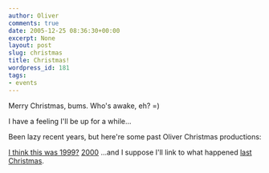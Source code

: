 ```yaml
---
author: Oliver
comments: true
date: 2005-12-25 08:36:30+00:00
excerpt: None
layout: post
slug: christmas
title: Christmas!
wordpress_id: 181
tags:
- events
---
```


Merry Christmas, bums.  Who's awake, eh? =)

I have a feeling I'll be up for a while...

Been lazy recent years, but here're some past Oliver Christmas productions:

<a href="http://oliverweb.com/christmas/">I think this was 1999?</a>
<a href="http://oliverweb.com/christmas/2000/">2000</a>
...and I suppose I'll link to what happened <a href="http://www.oliverweb.com/archives/2004/12/">last Christmas</a>.